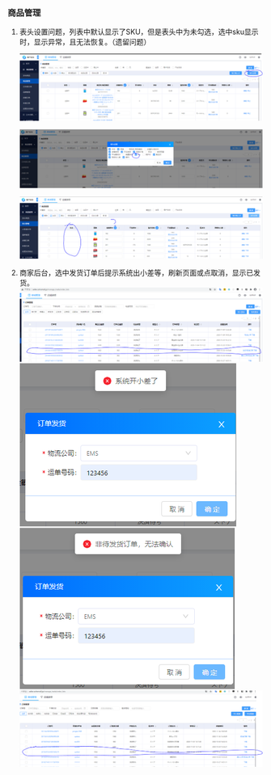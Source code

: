 ### 商品管理
1. 表头设置问题，列表中默认显示了SKU，但是表头中为未勾选，选中sku显示时，显示异常，且无法恢复。（遗留问题）

   ![20201030143201](https://raw.githubusercontent.com/a1609jk/Typora-Picgo/master/imgs/20201030143201.png)

   ![20201030143227](https://raw.githubusercontent.com/a1609jk/Typora-Picgo/master/imgs/20201030143227.png)

   ![20201030143302](https://raw.githubusercontent.com/a1609jk/Typora-Picgo/master/imgs/20201030143302.png)

2. 商家后台，选中发货订单后提示系统出小差等，刷新页面或点取消，显示已发货。
![20201104161453](https://raw.githubusercontent.com/a1609jk/Typora-Picgo/master/imgs/20201104161453.png)
![20201104161526](https://raw.githubusercontent.com/a1609jk/Typora-Picgo/master/imgs/20201104161526.png)
![20201104161548](https://raw.githubusercontent.com/a1609jk/Typora-Picgo/master/imgs/20201104161548.png)
![20201104161650](https://raw.githubusercontent.com/a1609jk/Typora-Picgo/master/imgs/20201104161650.png)